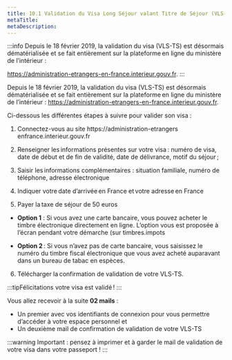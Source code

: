 ```yaml
---
title: 10.1 Validation du Visa Long Séjour valant Titre de Séjour (VLS-TS)
metaTitle: 
metaDescription: 
---
```


:::info
Depuis le 18 février 2019, la validation du visa (VLS-TS) est désormais dématérialisée et se fait entièrement sur la plateforme en ligne du ministère de l’intérieur : 

https://administration-etrangers-en-france.interieur.gouv.fr.
:::

Depuis le 18 février 2019, la validation du visa (VLS-TS) est désormais dématérialisée et se fait entièrement sur la plateforme en ligne du ministère de l’intérieur : https://administration-etrangers-en-france.interieur.gouv.fr.



Ci-dessous les différentes étapes à suivre pour valider son visa :

1. Connectez-vous au site https://administration-etrangers enfrance.interieur.gouv.fr 

2. Renseigner les informations présentes sur votre visa : numéro de visa, date de début et de fin de validité, date de délivrance, motif du séjour ;

3. Saisir les informations complémentaires : situation familiale, numéro de téléphone, adresse électronique 

4. Indiquer votre date d’arrivée en France et votre adresse en France

5. Payer la taxe de séjour de 50 euros 

- **Option 1** : Si vous avez une carte bancaire, vous pouvez acheter le timbre électronique directement en ligne. L’option vous est proposée à l’écran pendant votre démarche (sur timbres.impots

- **Option 2** : Si vous n’avez pas de carte bancaire, vous saisissez le numéro du timbre fiscal électronique que vous avez acheté auparavant dans un bureau de tabac en espèces.

6. Télécharger la confirmation de validation de votre VLS-TS. 

:::tipFélicitations votre visa est validé !
:::

Vous allez recevoir à la suite **02 mails** : 
- Un premier avec vos identifiants de connexion pour vous permettre d’accéder à votre espace personnel et 
- Un deuxième mail de confirmation de validation de votre VLS-TS

:::warning
Important : pensez à imprimer et à garder le mail de validation de votre visa dans votre passeport !
:::